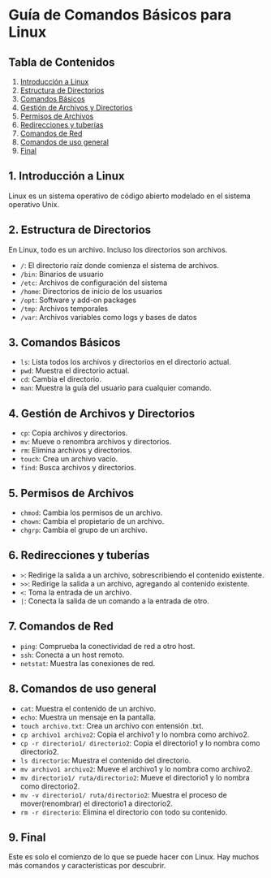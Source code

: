 # Guía de Comandos Básicos para Linux

## Tabla de Contenidos
1. [Introducción a Linux](#Introducción)
2. [Estructura de Directorios](#Estructura)
3. [Comandos Básicos](#Comandos)
4. [Gestión de Archivos y Directorios](#Gestión)
5. [Permisos de Archivos](#Permisos)
6. [Redirecciones y tuberías](#Redirecciones)
7. [Comandos de Red](#Red)
8. [Comandos de uso general](#General)
9. [Final](#Final)

## 1. Introducción a Linux <a name="Introducción"></a>
Linux es un sistema operativo de código abierto modelado en el sistema operativo Unix.

## 2. Estructura de Directorios <a name="Estructura"></a>
En Linux, todo es un archivo. Incluso los directorios son archivos.

- `/`: El directorio raíz donde comienza el sistema de archivos.
- `/bin`: Binarios de usuario
- `/etc`: Archivos de configuración del sistema
- `/home`: Directorios de inicio de los usuarios
- `/opt`: Software y add-on packages
- `/tmp`: Archivos temporales
- `/var`: Archivos variables como logs y bases de datos

## 3. Comandos Básicos <a name="Comandos"></a>
- `ls`: Lista todos los archivos y directorios en el directorio actual.
- `pwd`: Muestra el directorio actual.
- `cd`: Cambia el directorio.
- `man`: Muestra la guía del usuario para cualquier comando.

## 4. Gestión de Archivos y Directorios <a name="Gestión"></a>
- `cp`: Copia archivos y directorios.
- `mv`: Mueve o renombra archivos y directorios.
- `rm`: Elimina archivos y directorios.
- `touch`: Crea un archivo vacío.
- `find`: Busca archivos y directorios.

## 5. Permisos de Archivos <a name="Permisos"></a>
- `chmod`: Cambia los permisos de un archivo.
- `chown`: Cambia el propietario de un archivo.
- `chgrp`: Cambia el grupo de un archivo.

## 6. Redirecciones y tuberías <a name="Redirecciones"></a>
- `>`: Redirige la salida a un archivo, sobrescribiendo el contenido existente.
- `>>`: Redirige la salida a un archivo, agregando al contenido existente.
- `<`: Toma la entrada de un archivo.
- `|`: Conecta la salida de un comando a la entrada de otro.

## 7. Comandos de Red <a name="Red"></a>
- `ping`: Comprueba la conectividad de red a otro host.
- `ssh`: Conecta a un host remoto.
- `netstat`: Muestra las conexiones de red.

## 8. Comandos de uso general <a name="General"></a>

- `cat`: Muestra el contenido de un archivo.
- `echo`: Muestra un mensaje en la pantalla.
- `touch archivo.txt`: Crea un archivo con entensión .txt.
- `cp archivo1 archivo2`: Copia el archivo1 y lo nombra como archivo2.
- `cp -r directorio1/ directorio2`: Copia el directorio1 y lo nombra como directorio2.
- `ls directorio`: Muestra el contenido del directorio.
- `mv archivo1 archivo2`: Mueve el archivo1 y lo nombra como archivo2.
- `mv directorio1/ ruta/directorio2`: Mueve el directorio1 y lo nombra como directorio2.
- `mv -v directorio1/ ruta/directorio2`: Muestra el proceso de mover(renombrar) el directorio1 a directorio2.
- `rm -r directorio`: Elimina el directorio con todo su contenido.

## 9. Final <a name="Final"></a>
Este es solo el comienzo de lo que se puede hacer con Linux. Hay muchos más comandos y características por descubrir.
